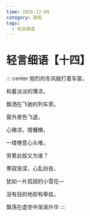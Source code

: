 ```yaml
---
time: 2016-12-09
category: 随笔
tags:
  - 轻言细语
---
```


# 轻言细语【十四】

::: center
刚烈的冬风敲打着车窗，

和着淡淡的薄凉，

飘洒在飞驰的列车旁。

窗外景色飞退，

心微凉，情慵懒，

一缕倦意心头堆，

劳累此般又为谁？

寒寂渐深，心乱纷沓，

犹如一片孤寂的小雪花—

没有目的地却有牵挂，

飘荡在虚空中渐渐升华
:::
